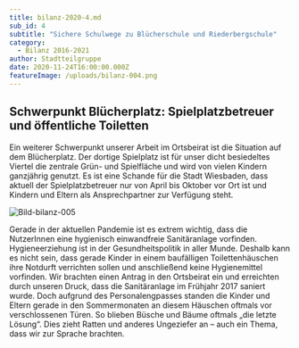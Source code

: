 ```yaml
---
title: bilanz-2020-4.md
sub_id: 4
subtitle: "Sichere Schulwege zu Blücherschule und Riederbergschule"
category:
  - Bilanz 2016-2021
author: Stadtteilgruppe 
date: 2020-11-24T16:00:00.000Z
featureImage: /uploads/bilanz-004.png
---
```


## Schwerpunkt Blücherplatz: Spielplatzbetreuer und öffentliche Toiletten

Ein weiterer Schwerpunkt unserer Arbeit im Ortsbeirat ist die Situation auf dem
Blücherplatz. Der dortige Spielplatz ist für unser dicht besiedeltes Viertel die
zentrale Grün- und Spielfläche und wird von vielen Kindern ganzjährig genutzt.
Es ist eine Schande für die Stadt Wiesbaden, dass aktuell der Spielplatzbetreuer
nur von April bis Oktober vor Ort ist und Kindern und Eltern als Ansprechpartner
zur Verfügung steht.

![Bild-bilanz-005](/uploads/bilanz-004_2.png)

Gerade in der aktuellen Pandemie ist es extrem wichtig, dass die NutzerInnen
eine hygienisch einwandfreie Sanitäranlage vorfinden. Hygieneerziehung ist in
der Gesundheitspolitik in aller Munde. Deshalb kann es nicht sein, dass gerade
Kinder in einem baufälligen Toilettenhäuschen ihre Notdurft verrichten sollen
und anschließend keine Hygienemittel vorfinden. Wir brachten einen Antrag in den
Ortsbeirat ein und erreichten durch unseren Druck, dass die Sanitäranlage im
Frühjahr 2017 saniert wurde. Doch aufgrund des Personalengpasses standen die
Kinder und Eltern gerade in den Sommermonaten an diesem Häuschen oftmals vor
verschlossenen Türen. So blieben Büsche und Bäume oftmals „die letzte Lösung“.
Dies zieht Ratten und anderes Ungeziefer an – auch ein Thema, dass wir zur
Sprache brachten.

